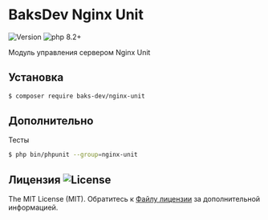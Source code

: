 # BaksDev Nginx Unit

![Version](https://img.shields.io/badge/version-7.0.1-blue) ![php 8.2+](https://img.shields.io/badge/php-min%208.1-red.svg)

Модуль управления сервером Nginx Unit

## Установка

``` bash
$ composer require baks-dev/nginx-unit
```

## Дополнительно

Тесты

``` bash
$ php bin/phpunit --group=nginx-unit
```

## Лицензия ![License](https://img.shields.io/badge/MIT-green)

The MIT License (MIT). Обратитесь к [Файлу лицензии](LICENSE.md) за дополнительной информацией.
